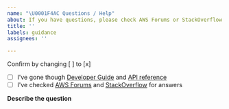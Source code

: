 ```yaml
---
name: "\U0001F4AC Questions / Help"
about: If you have questions, please check AWS Forums or StackOverflow
title: ''
labels: guidance
assignees: ''

---
```


Confirm by changing [ ] to [x]
- [ ] I've gone though [Developer Guide](https://docs.aws.amazon.com/sdk-for-javascript/v2/developer-guide/welcome.html) and [API reference](https://docs.aws.amazon.com/AWSJavaScriptSDK/latest/)
- [ ] I've checked [AWS Forums](https://forums.aws.amazon.com) and [StackOverflow](https://stackoverflow.com/questions/tagged/aws-sdk-js) for answers

**Describe the question**
